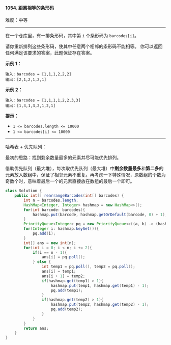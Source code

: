 #### 1054. 距离相等的条形码

难度：中等

---

在一个仓库里，有一排条形码，其中第 `i` 个条形码为 `barcodes[i]`。

请你重新排列这些条形码，使其中任意两个相邻的条形码不能相等。 你可以返回任何满足该要求的答案，此题保证存在答案。

 **示例 1：** 

```
输入：barcodes = [1,1,1,2,2,2]
输出：[2,1,2,1,2,1]
```

 **示例 2：** 

```
输入：barcodes = [1,1,1,1,2,2,3,3]
输出：[1,3,1,3,2,1,2,1]
```

 **提示：** 

*   `1 <= barcodes.length <= 10000`
*   `1 <= barcodes[i] <= 10000`

---

哈希表 + 优先队列：

最初的思路：找到剩余数量最多的元素并尽可能优先排列。

借助优先队列（最大堆），每次取优先队列（最大堆）中**剩余数量最多**和**第二多**的元素放入数组中，保证了相邻元素不重复。再考虑一下特殊情况，原数组的个数为奇数个时，意味着最后一个的元素直接放在数组的最后一个即可。

```Java
class Solution {
    public int[] rearrangeBarcodes(int[] barcodes) {
        int n = barcodes.length;
        HashMap<Integer, Integer> hashmap = new HashMap<>();
        for(int barcode: barcodes){
            hashmap.put(barcode, hashmap.getOrDefault(barcode, 0) + 1);
        }
        PriorityQueue<Integer> pq = new PriorityQueue<>((a, b) -> (hashmap.get(b) - hashmap.get(a)));
        for(Integer i: hashmap.keySet()){
            pq.add(i);
        }
        int[] ans = new int[n];
        for(int i = 0; i < n; i += 2){
            if(i == n - 1){
                ans[i] = pq.poll();
            } else {
                int temp1 = pq.poll(), temp2 = pq.poll();
                ans[i] = temp1;
                ans[i + 1] = temp2;
                if(hashmap.get(temp1) > 1){
                    hashmap.put(temp1, hashmap.get(temp1) - 1);
                    pq.add(temp1);
                }
                if(hashmap.get(temp2) > 1){
                    hashmap.put(temp2, hashmap.get(temp2) - 1);
                    pq.add(temp2);
                }
            }
        }
        return ans;
    }
}
```